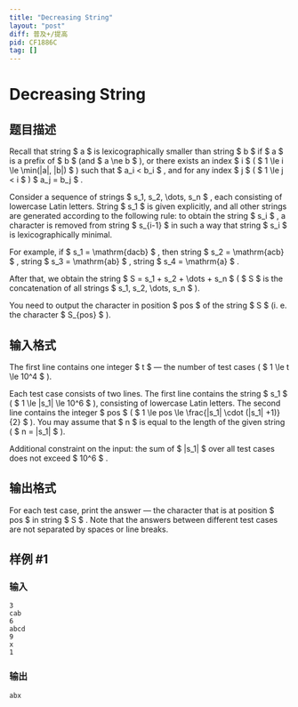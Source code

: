 ```yaml
---
title: "Decreasing String"
layout: "post"
diff: 普及+/提高
pid: CF1886C
tag: []
---
```


# Decreasing String

## 题目描述

Recall that string $ a $ is lexicographically smaller than string $ b $ if $ a $ is a prefix of $ b $ (and $ a \ne b $ ), or there exists an index $ i $ ( $ 1 \le i \le \min(|a|, |b|) $ ) such that $ a_i < b_i $ , and for any index $ j $ ( $ 1 \le j < i $ ) $ a_j = b_j $ .

Consider a sequence of strings $ s_1, s_2, \dots, s_n $ , each consisting of lowercase Latin letters. String $ s_1 $ is given explicitly, and all other strings are generated according to the following rule: to obtain the string $ s_i $ , a character is removed from string $ s_{i-1} $ in such a way that string $ s_i $ is lexicographically minimal.

For example, if $ s_1 = \mathrm{dacb} $ , then string $ s_2 = \mathrm{acb} $ , string $ s_3 = \mathrm{ab} $ , string $ s_4 = \mathrm{a} $ .

After that, we obtain the string $ S = s_1 + s_2 + \dots + s_n $ ( $ S $ is the concatenation of all strings $ s_1, s_2, \dots, s_n $ ).

You need to output the character in position $ pos $ of the string $ S $ (i. e. the character $ S_{pos} $ ).

## 输入格式

The first line contains one integer $ t $ — the number of test cases ( $ 1 \le t \le 10^4 $ ).

Each test case consists of two lines. The first line contains the string $ s_1 $ ( $ 1 \le |s_1| \le 10^6 $ ), consisting of lowercase Latin letters. The second line contains the integer $ pos $ ( $ 1 \le pos \le \frac{|s_1| \cdot (|s_1| +1)}{2} $ ). You may assume that $ n $ is equal to the length of the given string ( $ n = |s_1| $ ).

Additional constraint on the input: the sum of $ |s_1| $ over all test cases does not exceed $ 10^6 $ .

## 输出格式

For each test case, print the answer — the character that is at position $ pos $ in string $ S $ . Note that the answers between different test cases are not separated by spaces or line breaks.

## 样例 #1

### 输入

```
3
cab
6
abcd
9
x
1
```

### 输出

```
abx
```

